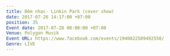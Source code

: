 ```yaml
---
title: Đêm nhạc- Linkin Park (cover show)
date: 2017-07-26 14:17:00 +07:00
position: 35
Event date: 2017-07-28 00:00:00 +07:00
Venue: Polygon Musik
Event URL: https://www.facebook.com/events/1940822589492550/
Genre: LIVE
---
```


